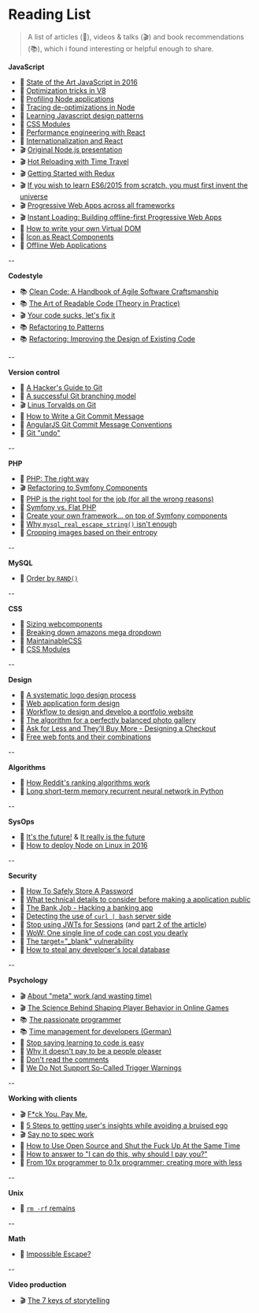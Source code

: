 # Reading List

> A list of articles (📰), videos & talks (🎬) and book recommendations (📚), which i found interesting or helpful enough to share.

**JavaScript**

- 📰 [State of the Art JavaScript in 2016](https://medium.com/javascript-and-opinions/state-of-the-art-javascript-in-2016-ab67fc68eb0b#.67zv7q7wa)
- 📰 [Optimization tricks in V8](https://blog.ghaiklor.com/optimizations-tricks-in-v8-d284b6c8b183#.5yey0f4v9)
- 📰 [Profiling Node applications](https://blog.ghaiklor.com/profiling-nodejs-applications-1609b77afe4e#.64ywufy0n)
- 📰 [Tracing de-optimizations in Node](https://blog.ghaiklor.com/tracing-de-optimizations-in-nodejs-2ba16900fc6f#.xz8dtlmak)
- 📰 [Learning Javascript design patterns](https://addyosmani.com/resources/essentialjsdesignpatterns/book/)
- 📰 [CSS Modules](http://glenmaddern.com/articles/css-modules)
- 📰 [Performance engineering with React](http://benchling.engineering/performance-engineering-with-react/)
- 📰 [Internationalization and React](http://blog.getsentry.com/2016/01/07/react-i18n.html)
- 🎬 [Original Node.js presentation](https://www.youtube.com/watch?v=ztspvPYybIY)
- 🎬 [Hot Reloading with Time Travel](https://www.youtube.com/watch?v=xsSnOQynTHs)
- 🎬 [Getting Started with Redux](https://egghead.io/series/getting-started-with-redux)
- 🎬 [If you wish to learn ES6/2015 from scratch, you must first invent the universe](https://www.youtube.com/watch?v=DN4yLZB1vUQ)
- 🎬 [Progressive Web Apps across all frameworks](https://www.youtube.com/watch?v=srdKq0DckXQ)
- 🎬 [Instant Loading: Building offline-first Progressive Web Apps](https://www.youtube.com/watch?v=cmGr0RszHc8)
- 📰 [How to write your own Virtual DOM](https://medium.com/@deathmood/how-to-write-your-own-virtual-dom-ee74acc13060#.ozej1gs1x)
- 📰 [Icon as React Components](https://medium.com/@david.gilbertson/icons-as-react-components-de3e33cb8792#.qawng0ui1)
- 📰 [Offline Web Applications](https://www.udacity.com/course/offline-web-applications--ud899)

--

**Codestyle**

- 📚 [Clean Code: A Handbook of Agile Software Craftsmanship](http://www.amazon.com/Clean-Code-Handbook-Software-Craftsmanship/dp/0132350882)
- 📚 [The Art of Readable Code (Theory in Practice)](http://www.amazon.com/Art-Readable-Code-Theory-Practice/dp/0596802293)
- 🎬 [Your code sucks, let's fix it](http://www.fullybaked.co.uk/articles/your-code-sucks-lets-fix-it)
- 📚 [Refactoring to Patterns](https://www.amazon.co.uk/Refactoring-Patterns-Addison-Wesley-Signature-Kerievsky/dp/0321213351/ref=sr_1_1?s=books&ie=UTF8&qid=1463412920&sr=1-1&keywords=refactoring+to+patterns)
- 📚 [Refactoring: Improving the Design of Existing Code](https://www.amazon.co.uk/Refactoring-Improving-Design-Existing-Technology/dp/0201485672/ref=sr_1_1?s=books&ie=UTF8&qid=1463412948&sr=1-1&keywords=refactoring+improving+the+design+of+existing+code)

--

**Version control**

- 📰 [A Hacker's Guide to Git](http://wildlyinaccurate.com/a-hackers-guide-to-git/#introduction)
- 📰 [A successful Git branching model](http://nvie.com/posts/a-successful-git-branching-model/)
- 🎬 [Linus Torvalds on Git](https://www.youtube.com/watch?v=4XpnKHJAok8)
- 📰 [How to Write a Git Commit Message](http://chris.beams.io/posts/git-commit/)
- 📰 [AngularJS Git Commit Message Conventions](https://gist.github.com/stephenparish/9941e89d80e2bc58a153)
- 📰 [Git "undo"](http://megakemp.com/2016/08/25/git-undo/)

--

**PHP**

- 📰 [PHP: The right way](http://www.phptherightway.com/)
- 🎬 [Refactoring to Symfony Components](https://www.youtube.com/watch?v=Aq5Hi6PasFg)
- 📰 [PHP is the right tool for the job (for all the wrong reasons)](http://blog.samuellevy.com/post/41-php-is-the-right-tool-for-the-job-for-all-the-wrong-reasons.html)
- 📰 [Symfony vs. Flat PHP](http://symfony.com/doc/2.0/book/from_flat_php_to_symfony2.html)
- 📰 [Create your own framework... on top of Symfony components](http://fabien.potencier.org/create-your-own-framework-on-top-of-the-symfony2-components-part-1.html)
- 📰 [Why `mysql_real_escape_string()` isn't enough](http://www.dreamincode.net/forums/blog/1735/entry-3958-why-mysql-real-escape-string-isnt-enough/)
- 📰 [Cropping images based on their entropy](https://codegeekz.com/cropping-images-entrop/)

--

**MySQL**

- 📰 [Order by `RAND()`](http://jan.kneschke.de/projects/mysql/order-by-rand/)

--

**CSS**

- 📰 [Sizing webcomponents](https://medium.com/@simurai/sizing-web-components-8f433689736f#.wq9g94xgc)
- 📰 [Breaking down amazons mega dropdown](http://bjk5.com/post/44698559168/breaking-down-amazons-mega-dropdown)
- 📰 [MaintainableCSS](http://maintainablecss.com/)
- 📰 [CSS Modules](http://glenmaddern.com/articles/css-modules)

--

**Design**

- 📰 [A systematic logo design process](http://www.adhamdannaway.com/blog/branding/a-systematic-approach-to-logo-design)
- 📰 [Web application form design](http://www.lukew.com/ff/entry.asp?1502)
- 📰 [Workflow to design and develop a portfolio website](https://www.smashingmagazine.com/2013/06/workflow-design-develop-modern-portfolio-website/)
- 📰 [The algorithm for a perfectly balanced photo gallery](https://medium.com/@jtreitz/the-algorithm-for-a-perfectly-balanced-photo-gallery-914c94a5d8af#.q0mhfagdr)
- 📰 [Ask for Less and They’ll Buy More - Designing a Checkout](https://blog.kissmetrics.com/1step-checkout-right-way/)
- 📰 [Free web fonts and their combinations](http://www.creativebloq.com/typography/free-web-fonts-1131610?page=1)

--

**Algorithms**

- 📰 [How Reddit's ranking algorithms work](https://medium.com/hacking-and-gonzo/how-reddit-ranking-algorithms-work-ef111e33d0d9#.ru9aoukau)
- 📰 [Long short-term memory recurrent neural network in Python](http://iamtrask.github.io/2015/11/15/anyone-can-code-lstm/)

--

**SysOps**

- 📰 [It's the future!](https://circleci.com/blog/its-the-future/) & [It really is the future](https://circleci.com/blog/it-really-is-the-future/)
- 📰 [How to deploy Node on Linux in 2016](https://certsimple.com/blog/deploy-node-on-linux)

--

**Security**

- 📰 [How To Safely Store A Password](https://codahale.com/how-to-safely-store-a-password/)
- 📰 [What technical details to consider before making a application public](http://programmers.stackexchange.com/questions/46716/what-technical-details-should-a-programmer-of-a-web-application-consider-before)
- 📰 [The Bank Job - Hacking a banking app](https://boris.in/blog/2016/the-bank-job/)
- 📰 [Detecting the use of `curl | bash` server side](https://www.idontplaydarts.com/2016/04/detecting-curl-pipe-bash-server-side/)
- 📰 [Stop using JWTs for Sessions](http://cryto.net/~joepie91/blog/2016/06/13/stop-using-jwt-for-sessions/) (and [part 2 of the article](http://cryto.net/~joepie91/blog/2016/06/19/stop-using-jwt-for-sessions-part-2-why-your-solution-doesnt-work/))
- 📰 [WoW: One single line of code can cost you dearly](https://blog.gdatasoftware.com/2016/07/28809-world-of-warcraft-one-simple-line-of-code-can-cost-you-dearly)
- 📰 [The target="_blank" vulnerability](https://dev.to/ben/the-targetblank-vulnerability-by-example)
- 📰 [How to steal any developer's local database](http://bouk.co/blog/hacking-developers/)

--

**Psychology**

- 🎬 [About "meta" work (and wasting time)](https://www.youtube.com/watch?v=dIjKJjzRX_E)
- 🎬 [The Science Behind Shaping Player Behavior in Online Games](http://gdcvault.com/play/1017940/The-Science-Behind-Shaping-Player)
- 📚 [The passionate programmer](https://www.amazon.co.uk/Passionate-Programmer-Remarkable-Development-Pragmatic/dp/1934356344)
- 📚 [Time management for developers (German)](http://www.amazon.de/Zeitmanagement-f%C3%BCr-Webentwickler-Thomas-Steglich/dp/3897218828)
- 📰 [Stop saying learning to code is easy](http://www.hanselman.com/blog/StopSayingLearningToCodeIsEasy.aspx)
- 📰 [Why it doesn't pay to be a people pleaser](http://greatergood.berkeley.edu/article/item/why_it_doesnt_pay_to_be_a_people_pleaser)
- 📰 [Don't read the comments](http://blog.samaltman.com/dont-read-the-comments)
- 📰 [We Do Not Support So-Called Trigger Warnings](http://time.com/4466021/uchicago-trigger-warnings/)

--

**Working with clients**

- 🎬 [F*ck You. Pay Me.](https://vimeo.com/22053820)
- 📰 [5 Steps to getting user's insights while avoiding a bruised ego](http://blog.smartbear.com/development/a-developer-and-a-user-walk-into-a-bar-5-steps-to-getting-users-insights-while-avoiding-a-bruised-ego/)
- 🎬 [Say no to spec work](https://www.youtube.com/watch?v=essNmNOrQto)
- 📰 [How to Use Open Source and Shut the Fuck Up At the Same Time](https://hueniverse.com/2016/01/26/how-to-use-open-source-and-shut-the-fuck-up-at-the-same-time/)
- 📰 [How to answer to "I can do this, why should I pay you?"](https://www.reddit.com/r/webdev/comments/4qf4x8/how_do_you_respond_when_clients_say_but_i_can_do/d4snxdl)
- 📰 [From 10x programmer to 0.1x programmer: creating more with less](https://codewithoutrules.com/2016/08/25/the-01x-programmer/)

--

**Unix**

- 📰 [`rm -rf` remains](http://lambdaops.com/rm-rf-remains/)

--

**Math**

- 📰 [Impossible Escape?](http://datagenetics.com/blog/december12014/index.html)

--

**Video production**

- 🎬 [The 7 keys of storytelling](https://www.youtube.com/watch?v=hVcg9L6FLPA&feature=related)